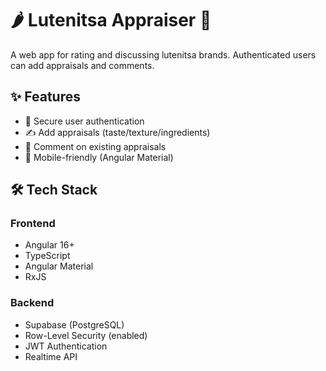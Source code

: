# 🌶️ Lutenitsa Appraiser 🍅

A web app for rating and discussing lutenitsa brands. Authenticated users can add appraisals and comments.


## ✨ Features
- 🔐 Secure user authentication
- ✍️ Add appraisals (taste/texture/ingredients)
- 💬 Comment on existing appraisals
- 📱 Mobile-friendly (Angular Material)

## 🛠️ Tech Stack
### Frontend
- Angular 16+
- TypeScript
- Angular Material
- RxJS

### Backend
- Supabase (PostgreSQL)
- Row-Level Security (enabled)
- JWT Authentication
- Realtime API